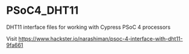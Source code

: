 # PSoC4_DHT11
DHT11 interface files for working with Cypress PSoC 4 processors

Visit https://www.hackster.io/narashiman/psoc-4-interface-with-dht11-9fa661